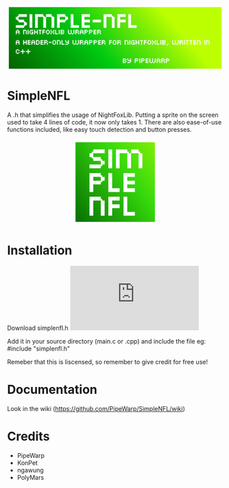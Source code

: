 ![logo](./brand/banner.png)

# SimpleNFL
A .h that simplifies the usage of NightFoxLib.
Putting a sprite on the screen used to take 4 lines of code, it now only takes 1.
There are also ease-of-use functions included, like easy touch detection and button presses.

<p align="center">
<img src="./brand/icon.png" alt="drawing" width="200" height="200"/>
</p>

# Installation
Download simplenfl.h ![here](https://github.com/PipeWarp/SimpleNFL/blob/master/include/simplenfl.h)

Add it in your source directory (main.c or .cpp) and include the file
eg: #include "simplenfl.h"

Remeber that this is liscensed, so remember to give credit for free use!

# Documentation
Look in the wiki (https://github.com/PipeWarp/SimpleNFL/wiki)

# Credits

- PipeWarp
- KonPet
- ngawung
- PolyMars